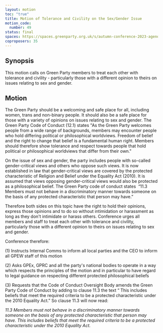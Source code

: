 ```yaml
---
layout: motion
toc: "true"
title: Motion of Tolerance and Civility on the Sex/Gender Issue
motion_code:
  number: 49
status: final
spaces: https://spaces.greenparty.org.uk/s/autumn-conference-2023-agenda-forum/post/post/view?id=11190
coproposers: 35
---
```

## S﻿ynopsis

This motion calls on Green Party members to treat each other with tolerance and civility - particularly those with a different opinion to theirs on issues relating to sex and gender.

## Motion


The Green Party should be a welcoming and safe place for all, including women, trans and non-binary people. It should also be a safe place for those with a variety of opinions on issues relating to sex and gender. The Green Party Code of Conduct (12.1) states "As the Green Party welcomes people from a wide range of backgrounds, members may encounter people who hold differing political or philosophical worldviews. Freedom of belief and the right to change that belief is a fundamental human right. Members should therefore show tolerance and respect towards people that hold political or philosophical worldviews that differ from their own."

On the issue of sex and gender, the party includes people with so-called gender-critical views and others who oppose such views. It is now established in law that gender-critical views are covered by the protected characteristic of Religion and Belief under the Equality Act (2010). It is assumed that views opposing gender-critical views would also be protected as a philosophical belief. The Green Party code of conduct states  “11.3 Members must not behave in a discriminatory manner towards someone on the basis of any protected characteristic that person may have.”

Therefore both sides on this topic have the right to hold their opinions, express those opinions and to do so without intimidation or harassment as long as they don't intimidate or harass others. Conference urges all members and staff to treat each other with tolerance and civility, particularly those with a different opinion to theirs on issues relating to sex and gender.

Conference therefore:

(1) Instructs Internal Comms to inform all local parties and the CEO to inform all GPEW staff of this motion

(2) Asks GPEx, GPRC and all the party's national bodies to operate in a way which respects the principles of the motion and in particular to have regard to legal guidance on respecting different protected philosophical beliefs

(3) Requests that the Code of Conduct Oversight Body amends the Green Party Code of Conduct by adding to clause 11.3 the text “ This includes beliefs that meet the required criteria to be a protected characteristic under the 2010 Equality Act.” So clause 11.3 will now read:

*11.3 Members must not behave in a discriminatory manner towards someone on the basis of any protected characteristic that person may have. This includes beliefs that meet the required criteria to be a protected characteristic under the 2010 Equality Act.*